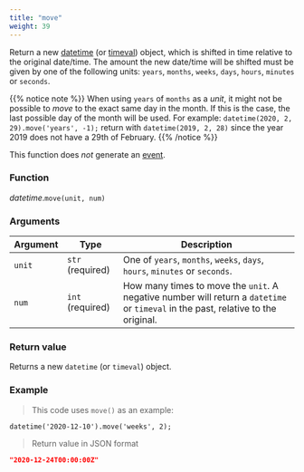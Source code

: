 ```yaml
---
title: "move"
weight: 39
---
```


Return a new [datetime](../) (or [timeval](../../timeval)) object, which is shifted in time relative to the original date/time.
The amount the new date/time will be shifted must be given by one of the following units: `years`, `months`, `weeks`, `days`, `hours`, `minutes` or `seconds`.

{{% notice note %}}
When using `years` of `months` as a *unit*, it might not be possible to *move* to the exact same day in the month. If this is the case, the last possible day of the month will be used.
For example: `datetime(2020, 2, 29).move('years', -1);` return with `datetime(2019, 2, 28)` since the year 2019 does not have a 29th of February.
{{% /notice %}}

This function does *not* generate an [event](../../../overview/events).

### Function

*datetime*.`move(unit, num)`

### Arguments

Argument | Type | Description
-------- | ---- | -----------
`unit` | `str` (required) | One of `years`, `months`, `weeks`, `days`, `hours`, `minutes` or `seconds`.
`num` | `int` (required) | How many times to move the `unit`. A negative number will return a `datetime` or `timeval` in the past, relative to the original.

### Return value

Returns a new `datetime` (or `timeval`) object.

### Example

> This code uses `move()` as an example:

```thingsdb,json_response
datetime('2020-12-10').move('weeks', 2);
```

> Return value in JSON format

```json
"2020-12-24T00:00:00Z"
```
